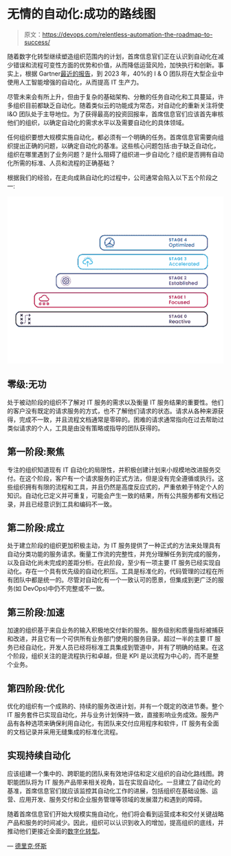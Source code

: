 # 无情的自动化:成功的路线图

> 原文：<https://devops.com/relentless-automation-the-roadmap-to-success/>

随着数字化转型继续塑造组织范围内的计划，首席信息官们正在认识到自动化在减少错误和流程可变性方面的优势和价值，从而降低运营风险，加快执行和创新。事实上，根据 Gartner[最近的报告](https://www.gartner.com/smarterwithgartner/gartner-predicts-the-future-of-ai-technologies/)，到 2023 年，40%的 I & O 团队将在大型企业中使用人工智能增强的自动化，从而提高 IT 生产力。

尽管未来会有所上升，但由于复杂的基础架构、分散的任务自动化和工具蔓延，许多组织目前都缺乏自动化。随着类似云的功能成为常态，对自动化的重新关注将使 I&O 团队处于主导地位。为了获得最高的投资回报率，首席信息官们应该首先审核他们的组织，以确定自动化的需求水平以及需要自动化的具体领域。

任何组织要想大规模实施自动化，都必须有一个明确的任务。首席信息官需要向组织提出正确的问题，以确定自动化的基准。这些核心问题包括:由于缺乏自动化，组织在哪里遇到了业务问题？是什么阻碍了组织进一步自动化？组织是否拥有自动化所需的标准、人员和流程的正确基础？

根据我们的经验，在走向成熟自动化的过程中，公司通常会陷入以下五个阶段之一:

![](img/f9df7a1f3d3628a64cf94acf09098367.png)

## **零级:无功**

处于被动阶段的组织不了解对 IT 服务的需求以及衡量 IT 服务结果的重要性。他们的客户没有既定的请求服务的方式，也不了解他们请求的状态。请求从各种来源获得，完成不一致，并且流程文档通常是零碎的。困难的请求通常指向在过去帮助过类似请求的个人，工具是由没有策略或指导的团队获得的。

## **第一阶段:聚焦**

专注的组织知道现有 IT 自动化的局限性，并积极创建计划来小规模地改进服务交付。在这个阶段，客户有一个请求服务的正式方法，但是没有完全遵循或执行。这些组织拥有有限的流程和工具，并且仍然是高度反应式的，严重依赖于特定个人的知识。自动化已定义并可重复，可能会产生一致的结果，所有公共服务都有文档记录，并且已经意识到工具和编码不一致。

## **第二阶段:成立**

处于建立阶段的组织更加积极主动，为 IT 服务提供了一种正式的方法来处理具有自动分类功能的服务请求。衡量工作流的完整性，并充分理解任务到完成的服务，以及自动化尚未完成的差距分析。在此阶段，至少有一项主要 IT 服务已经实现自动化。存在一个具有优先级的自动化积压。工具是标准化的，代码管理的过程在所有团队中都是统一的。尽管对自动化有一个一致认可的愿景，但集成到更广泛的服务(如 DevOps)中仍不完整或不一致。

## **第三阶段:加速**

加速的组织基于来自业务的输入积极地交付新的服务。服务级别和质量指标被捕获和改进，并且它有一个可供所有业务部门使用的服务目录。超过一半的主要 IT 服务已经自动化，开发人员已经将标准工具集成到管道中，并有了明确的结果。在这个阶段，组织关注的是流程执行和卓越，但是 KPI 是以流程为中心的，而不是整个业务。

## **第四阶段:优化**

优化的组织有一个成熟的、持续的服务改进计划，并有一个既定的改进节奏。整个 IT 服务套件已实现自动化，并与业务计划保持一致，直接影响业务成效。服务产品有各种选项来确保利用自动化，有团队来交付应用程序和软件，IT 服务有全面的文档记录并采用无缝集成的标准化流程。

## **实现持续自动化**

应该组建一个集中的、跨职能的团队来有效地评估和定义组织的自动化路线图。跨职能团队将为 IT 服务产品带来相关视角，旨在实现自动化。一旦建立了自动化的基准，首席信息官们就应该监控其自动化工作的进展，包括组织在基础设施、运营、应用开发、服务交付和企业服务管理等领域的发展潜力和遇到的障碍。

随着首席信息官们开始大规模实施自动化，他们将会看到运营成本和交付关键战略产品和服务的时间减少。因此，组织可以认识到收入的增加，提高组织的底线，并推动他们更接近全面的[数字化转型](https://devops.com/digital-transformations-fall-short-survey-claims/)。

— [德里克·怀斯](https://devops.com/author/derek-wise/)
